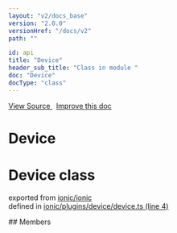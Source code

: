 ```yaml
---
layout: "v2/docs_base"
version: "2.0.0"
versionHref: "/docs/v2"
path: ""

id: api
title: "Device"
header_sub_title: "Class in module "
doc: "Device"
docType: "class"
---
```



<div class="improve-docs">
  <a href='http://github.com/driftyco/ionic2/tree/master/ionic/plugins/device/device.ts#L3'>
    View Source
  </a>
  &nbsp;
  <a href='http://github.com/driftyco/ionic2/edit/master/ionic/plugins/device/device.ts#L3'>
    Improve this doc
  </a>
</div>




<h1 class="api-title">

  Device



</h1>








<h1 class="class export">Device <span class="type">class</span></h1>
<p class="module">exported from <a href='undefined'>ionic/ionic</a><br/>
defined in <a href="https://github.com/driftyco/ionic2/tree/master/ionic/plugins/device/device.ts#L4-L123">ionic/plugins/device/device.ts (line 4)</a>
</p>
<p></p>
## Members

